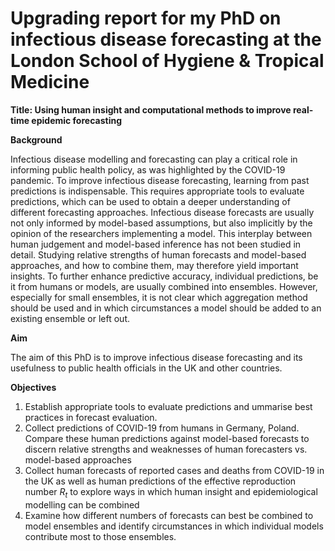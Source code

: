 # Upgrading report for my PhD on infectious disease forecasting at the London School of Hygiene & Tropical Medicine

**Title: Using human insight and computational methods to improve real-time epidemic forecasting**

**Background**

Infectious disease modelling and forecasting can play a critical role in informing public health policy, as was highlighted by the COVID-19 pandemic. To improve infectious disease forecasting, learning from past predictions is indispensable. This requires appropriate tools to evaluate predictions, which can be used to obtain a deeper understanding of different forecasting approaches. Infectious disease forecasts are usually not only informed by model-based assumptions, but also implicitly by the opinion of the researchers implementing a model. This interplay between human judgement and model-based inference has not been studied in detail. Studying relative strengths of human forecasts and model-based approaches, and how to combine them, may therefore yield important insights. To further enhance predictive accuracy, individual predictions, be it from humans or models, are usually combined into ensembles. However, especially for small ensembles, it is not clear which aggregation method should be used and in which circumstances a model should be added to an existing ensemble or left out. 

**Aim**

The aim of this PhD is to improve infectious disease forecasting and its usefulness to public health officials in the UK and other countries. 


**Objectives**

1. Establish appropriate tools to evaluate predictions and ummarise best practices in forecast evaluation.
2. Collect predictions of COVID-19 from humans in Germany, Poland. Compare these human predictions against model-based forecasts to discern relative strengths and weaknesses of human forecasters vs. model-based approaches
3. Collect human forecasts of reported cases and deaths from COVID-19 in the UK as well as human predictions of the effective reproduction number $R_t$ to explore ways in which human insight and epidemiological modelling can be combined
4. Examine how different numbers of forecasts can best be combined to model ensembles and identify circumstances in which individual models contribute most to those ensembles. 
